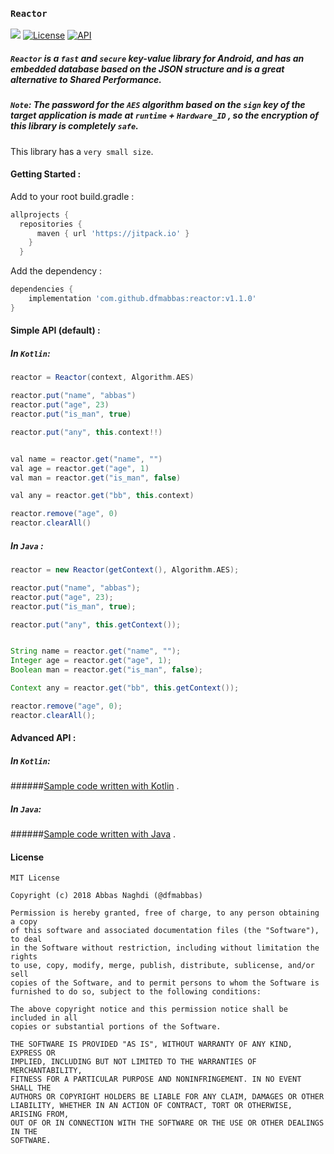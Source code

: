 ### `Reactor`
[![](https://jitpack.io/v/dfmabbas/reactor.svg)](https://jitpack.io/#dfmAbbas/reactor)
[![License](http://img.shields.io/badge/license-MIT-green.svg?style=flat)](https://github.com/dfmabbas/reactor)
[![API](https://img.shields.io/badge/API-15%2B-blue.svg?style=flat)](https://github.com/dfmabbas/reactor)



##### `Reactor` is a `fast` and `secure` key-value library for Android, and has an embedded database based on the JSON structure and is a great alternative to Shared Performance.

##### `Note`: The password for the `AES` algorithm based on the `sign` key of the target application is made at `runtime` + `Hardware_ID` , so the encryption of this library is completely `safe`.

This library has a `very small size`.



#### Getting Started :

Add to your root build.gradle :

```Groovy
allprojects {
  repositories {
      maven { url 'https://jitpack.io' }
    }
  }
```

Add the dependency :
```Groovy
dependencies {
    implementation 'com.github.dfmabbas:reactor:v1.1.0'
}
```



#### Simple API (default) :

##### In `Kotlin`:
```Groovy
reactor = Reactor(context, Algorithm.AES)                                 

reactor.put("name", "abbas")
reactor.put("age", 23)
reactor.put("is_man", true)

reactor.put("any", this.context!!)


val name = reactor.get("name", "")
val age = reactor.get("age", 1)
val man = reactor.get("is_man", false)

val any = reactor.get("bb", this.context)

reactor.remove("age", 0)
reactor.clearAll()

```

##### In `Java` :
```Groovy
reactor = new Reactor(getContext(), Algorithm.AES);

reactor.put("name", "abbas");
reactor.put("age", 23);
reactor.put("is_man", true);

reactor.put("any", this.getContext());


String name = reactor.get("name", "");
Integer age = reactor.get("age", 1);
Boolean man = reactor.get("is_man", false);

Context any = reactor.get("bb", this.getContext());

reactor.remove("age", 0);
reactor.clearAll();
```



#### Advanced API :

##### In `Kotlin`:
######[Sample code written with Kotlin](sample/src/main/java/com/dfmabbas/sample/KotlinSample.kt) .

##### In `Java`:
######[Sample code written with Java](sample/src/main/java/com/dfmabbas/sample/JavaSample.java) .



#### License

    MIT License
    
    Copyright (c) 2018 Abbas Naghdi (@dfmabbas)
    
    Permission is hereby granted, free of charge, to any person obtaining a copy
    of this software and associated documentation files (the "Software"), to deal
    in the Software without restriction, including without limitation the rights
    to use, copy, modify, merge, publish, distribute, sublicense, and/or sell
    copies of the Software, and to permit persons to whom the Software is
    furnished to do so, subject to the following conditions:
    
    The above copyright notice and this permission notice shall be included in all
    copies or substantial portions of the Software.
    
    THE SOFTWARE IS PROVIDED "AS IS", WITHOUT WARRANTY OF ANY KIND, EXPRESS OR
    IMPLIED, INCLUDING BUT NOT LIMITED TO THE WARRANTIES OF MERCHANTABILITY,
    FITNESS FOR A PARTICULAR PURPOSE AND NONINFRINGEMENT. IN NO EVENT SHALL THE
    AUTHORS OR COPYRIGHT HOLDERS BE LIABLE FOR ANY CLAIM, DAMAGES OR OTHER
    LIABILITY, WHETHER IN AN ACTION OF CONTRACT, TORT OR OTHERWISE, ARISING FROM,
    OUT OF OR IN CONNECTION WITH THE SOFTWARE OR THE USE OR OTHER DEALINGS IN THE
    SOFTWARE.

